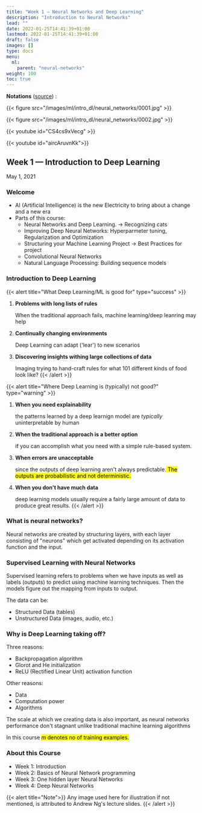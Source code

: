 ```yaml
---
title: "Week 1 — Neural Networks and Deep Learning"
description: "Introduction to Neural Networks"
lead: ""
date: 2022-01-25T14:41:39+01:00
lastmod: 2022-01-25T14:41:39+01:00
draft: false
images: []
type: docs
menu:
  ml:
    parent: "neural-networks"
weight: 100
toc: true
---
```


**Notations** ([source](https://d3c33hcgiwev3.cloudfront.net/\_106ac679d8102f2bee614cc67e9e5212\_deep-learning-notation.pdf?Expires=1620000000\&Signature=fe\~qRZvLw6SimSF12-T5HtrkfXkSimV5guX598PhKSOqjhkoGAKMFHrbJThtMzFJl0ZzDITzj43relXQnxoGzWr-Y2r\~4otSFE2hCJv8xPwUaQEovPt4Fk2p\~mS9ff5SZ2iaZFnbwaH4p9guk1sID82Pcs691QWZrx0EIezXYrM\_\&Key-Pair-Id=APKAJLTNE6QMUY6HBC5A)) :

{{< figure src="/images/ml/intro_dl/neural_networks/0001.jpg" >}}

{{< figure src="/images/ml/intro_dl/neural_networks/0002.jpg" >}}

{{< youtube id="CS4cs9xVecg" >}}

{{< youtube id="aircAruvnKk">}}

## Week 1 — Introduction to Deep Learning

May 1, 2021

### Welcome

* AI (Artificial Intelligence) is the new Electricity to bring about a change and a new era
* Parts of this course:
  * Neural Networks and Deep Learning. → Recognizing cats
  * Improving Deep Neural Networks: Hyperparmeter tuning, Regularization and Optimization
  * Structuring your Machine Learning Project → Best Practices for project
  * Convolutional Neural Networks
  * Natural Language Processing: Building sequence models

### Introduction to Deep Learning
{{< alert title="What Deep Learning/ML is good for" type="success" >}}
1. **Problems with long lists of rules**

    When the traditional approach fails, machine learning/deep leanring may help
2. **Continually changing environments**

    Deep Learning can adapt ('lear') to new scenarios
3. **Discovering insights withing large collections of data**

   Imaging trying to hand-craft rules for what 101 different kinds of food look like?
{{< /alert >}}

{{< alert title="Where Deep Learning is (typically) not good?" type="warning" >}}
1. **When you need explainability**

   the patterns learned by a deep learnign model are *typically* uninterpretable by human
2. **When the traditional approach is a better option**

   if you can accomplish what you need with a simple rule-based system.
3. **When errors are unacceptable**

   since the outputs of deep learning aren't always predictable.<mark class="v"> The outputs are probabilistic and not deterministic.</mark>
4. **When you don't have much data**

   deep learning models usually require a fairly large amount of data to produce great results.
{{< /alert >}}
### What is neural networks?

Neural networks are created by structuring layers, with each layer consisting of "neurons" which get activated depending on its activation function and the input.

### Supervised Learning with Neural Networks

Supervised learning refers to problems when we have inputs as well as labels (outputs) to predict using machine learning techniques. Then the models figure out the mapping from inputs to output.

The data can be:

* Structured Data (tables)
* Unstructured Data (images, audio, etc.)

### Why is Deep Learning taking off?

Three reasons:

* Backpropagation algorithm
* Glorot and He initialization
* ReLU (Rectified Linear Unit) activation function

Other reasons:

* Data
* Computation power
* Algorithms

The scale at which we creating data is also important, as neural networks performance don't stagnant unlike traditional machine learning algorithms

In this course <mark class="y">$m$ denotes no of training examples.</mark>

### About this Course
* Week 1: Introduction
* Week 2: Basics of Neural Network programming
* Week 3: One hidden layer Neural Networks
* Week 4: Deep Neural Networks

{{< alert title="Note">}}
Any image used here for illustration if not mentioned, is attributed to Andrew Ng's lecture slides.
{{< /alert >}}